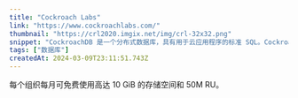 ```yaml
---
title: "Cockroach Labs"
link: "https://www.cockroachlabs.com/"
thumbnail: "https://crl2020.imgix.net/img/crl-32x32.png"
snippet: "CockroachDB 是一个分布式数据库，具有用于云应用程序的标准 SQL。CockroachDB 为 Comcast、Lush 和 Bose 等公司提供支持。"
tags: ["数据库"]
createdAt: 2024-03-09T23:11:51.743Z
---
```

每个组织每月可免费使用高达 10 GiB 的存储空间和 50M RU。
